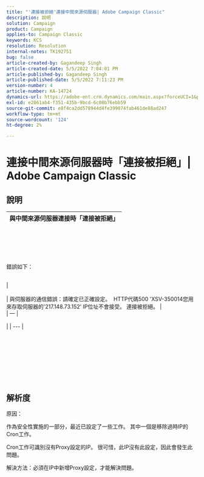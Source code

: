 ```yaml
---
title: "'連接被拒絕'連接中間來源伺服器| Adobe Campaign Classic"
description: 說明
solution: Campaign
product: Campaign
applies-to: Campaign Classic
keywords: KCS
resolution: Resolution
internal-notes: TK192751
bug: false
article-created-by: Gagandeep Singh
article-created-date: 5/5/2022 7:04:01 PM
article-published-by: Gagandeep Singh
article-published-date: 5/5/2022 7:11:23 PM
version-number: 4
article-number: KA-14724
dynamics-url: https://adobe-ent.crm.dynamics.com/main.aspx?forceUCI=1&pagetype=entityrecord&etn=knowledgearticle&id=fb5b9f1e-a6cc-ec11-a7b5-6045bd00dd66
exl-id: e2861ab4-f351-435b-9bcd-6c08b76ebb59
source-git-commit: e8f4ca2dd578944d4fe399074fab461de88ad247
workflow-type: tm+mt
source-wordcount: '124'
ht-degree: 2%

---
```


# 連接中間來源伺服器時「連接被拒絕」| Adobe Campaign Classic

## 說明



| 與中間來源伺服器連接時「連接被拒絕」 |
| --- |

<br><br><br> <br><br>錯誤如下： <br><br>

| <br><br> | 與伺服器的通信錯誤：請確定已正確設定。  HTTP代碼500 &#39;XSV-350014您用來存取伺服器的&#39;217.148.73.152&#39; IP位址不會接受。 連接被拒絕。 | <br> | — | <br><br> |
| --- |

<br><br><br><br> <br><br> <br>

## 解析度


原因：

作為安全性實施的一部分，最近已設定了一些工作。 其中一個是移除過時IP的Cron工作。

Cron工作可識別沒有Proxy設定的IP。 很可惜，此IP沒有此設定，因此會發生此問題。

解決方法：必須在IP中新增Proxy設定，才能解決問題。
